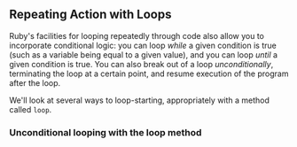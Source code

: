 ## Repeating Action with Loops ##
Ruby's facilities for looping repeatedly through code also allow you to incorporate conditional logic: you can loop *while* a 
given condition is true (such as a variable being equal to a given value), and you can loop *until* a given condition is true. 
You can also break out of a loop *unconditionally*, terminating the loop at a certain point, and resume execution of the program 
after the loop.

We'll look at several ways to loop-starting, appropriately with a method called `loop`.

### Unconditional looping with the loop method ###
